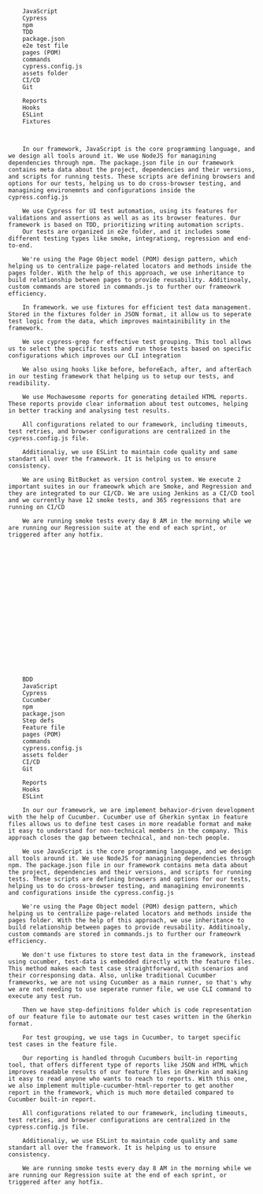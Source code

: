 		JavaScript
		Cypress
		npm
		TDD
		package.json
		e2e test file
		pages (POM)
		commands
		cypress.config.js
		assets folder
		CI/CD
		Git

		Reports
		Hooks
		ESLint
		Fixtures



		In our framework, JavaScript is the core programming language, and we design all tools around it. We use NodeJS for managining dependencies through npm. The package.json file in our framework contains meta data about the project, dependencies and their versions, and scripts for running tests. These scripts are defining browsers and options for our tests, helping us to do cross-browser testing, and managining environemnts and configurations inside the cypress.config.js

		We use Cypress for UI test automation, using its features for validations and assertions as well as as its browser features. Our framework is based on TDD, prioritizing writing automation scripts.
		Our tests are organized in e2e folder, and it includes some different testing types like smoke, integrationg, regression and end-to-end.

		We're using the Page Object model (POM) design pattern, which helping us to centralize page-related locators and methods inside the pages folder. With the help of this approach, we use inheritance to build relationship between pages to provide reusability. Additinoaly, custom commands are stored in commands.js to further our frameowrk efficiency.

		In framework. we use fixtures for efficient test data management. Stored in the fixtures folder in JSON format, it allow us to seperate test logic from the data, which improves maintainibility in the framework.

		We use cypress-grep for effective test grouping. This tool allows us to select the specific tests and run those tests based on specific configurations which improves our CLI integration

		We also using hooks like before, beforeEach, after, and afterEach in our testing framework that helping us to setup our tests, and readibility.

		We use Mochawesome reports for generating detailed HTML reports. These reports provide clear information about test outcomes, helping in better tracking and analysing test results.

		All configurations related to our framework, including timeouts, test retries, and browser configurations are centralized in the cypress.config.js file.

		Additionaliy, we use ESLint to maintain code quality and same standart all over the framework. It is helping us to ensure consistency.

		We are using BitBucket as version control system. We execute 2 important suites in our frameowrk which are Smoke, and Regression and they are integrated to our CI/CD. We are using Jenkins as a CI/CD tool and we currently have 12 smoke tests, and 365 regressions that are running on CI/CD
		
		We are running smoke tests every day 8 AM in the morning while we are running our Regression suite at the end of each sprint, or triggered after any hotfix.




















		BDD
		JavaScript
		Cypress
		Cucumber
		npm
		package.json
		Step defs
		Feature file
		pages (POM)
		commands
		cypress.config.js
		assets folder
		CI/CD
		Git

		Reports
		Hooks
		ESLint

		In our our framework, we are implement behavior-driven development with the help of Cucumber. Cucumber use of Gherkin syntax in feature files allows us to define test cases in more readable format and make it easy to understand for non-technical members in the company. This approach closes the gap between technical, and non-tech people.

		We use JavaScript is the core programming language, and we design all tools around it. We use NodeJS for managining dependencies through npm. The package.json file in our framework contains meta data about the project, dependencies and their versions, and scripts for running tests. These scripts are defining browsers and options for our tests, helping us to do cross-browser testing, and managining environemnts and configurations inside the cypress.config.js

		We're using the Page Object model (POM) design pattern, which helping us to centralize page-related locators and methods inside the pages folder. With the help of this approach, we use inheritance to build relationship between pages to provide reusability. Additinoaly, custom commands are stored in commands.js to further our frameowrk efficiency.

		We don't use fixtures to store test data in the framework, instead using cucumber, test-data is embedded directly with the feature files. This method makes each test case straightforward, with scenarios and their corresponsing data. Also, unlike traditional Cucumber frameworks, we are not using Cucumber as a main runner, so that's why we are not needing to use seperate runner file, we use CLI command to execute any test run.

		Then we have step-definitions folder which is code representation of our feature file to automate our test cases written in the Gherkin format.

		For test grouping, we use tags in Cucumber, to target specific test cases in the feature file.

		Our reporting is handled throguh Cucumbers built-in reporting tool, that offers different type of reports like JSON and HTML which improves readable results of our feature files in Gherkin and making it easy to read anyone who wants to reach to reports. With this one, we also implement multiple-cucumber-html-reporter to get another report in the framework, which is much more detailed compared to Cucumber built-in report.

		All configurations related to our framework, including timeouts, test retries, and browser configurations are centralized in the cypress.config.js file.

		Additionaliy, we use ESLint to maintain code quality and same standart all over the framework. It is helping us to ensure consistency.
		
		We are running smoke tests every day 8 AM in the morning while we are running our Regression suite at the end of each sprint, or triggered after any hotfix.




	
